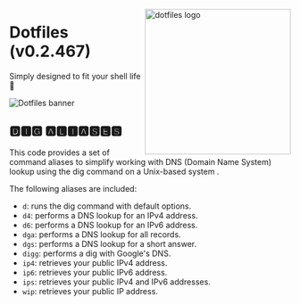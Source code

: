 <!-- markdownlint-disable MD033 MD041 -->

<img src="https://kura.pro/dotfiles/v2/images/logos/dotfiles.svg"
alt="dotfiles logo" width="261" align="right" />

<!-- markdownlint-enable MD033 MD041 -->

# Dotfiles (v0.2.467)

Simply designed to fit your shell life 🐚

![Dotfiles banner][banner]

## 🅳🅸🅶 🅰🅻🅸🅰🆂🅴🆂

This code provides a set of command aliases to simplify working with DNS
(Domain Name System) lookup using the dig command on a Unix-based system
.

The following aliases are included:

- `d`: runs the dig command with default options.
- `d4`: performs a DNS lookup for an IPv4 address.
- `d6`: performs a DNS lookup for an IPv6 address.
- `dga`: performs a DNS lookup for all records.
- `dgs`: performs a DNS lookup for a short answer.
- `digg`: performs a dig with Google's DNS.
- `ip4`: retrieves your public IPv4 address.
- `ip6`: retrieves your public IPv6 address.
- `ips`: retrieves your public IPv4 and IPv6 addresses.
- `wip`: retrieves your public IP address.

[banner]: https://kura.pro/dotfiles/v2/images/titles/title-dotfiles.svg

